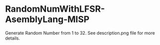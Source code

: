 # RandomNumWithLFSR-AsemblyLang-MISP
Generate Random Number from 1 to 32. See description.png file for more details.
